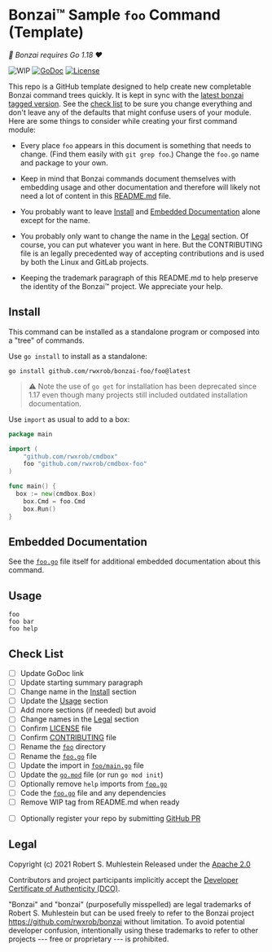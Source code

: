 # Bonzai™ Sample `foo` Command (Template)

*🎉 Bonzai requires Go 1.18 ❤*

![WIP](https://img.shields.io/badge/status-wip-red)
[![GoDoc](https://godoc.org/cmdbox-foo?status.svg)](https://godoc.org/cmdbox-foo)
[![License](https://img.shields.io/badge/license-Apache2-brightgreen.svg)](LICENSE)

This repo is a GitHub template designed to help create new completable
Bonzai command trees quickly. It is kept in sync with the [latest bonzai
tagged version](https://github.com/rwxrob/bonzai). See the [check
list](#check-list) to be sure you change everything and don't leave any
of the defaults that might confuse users of your module. Here are some
things to consider while creating your first command module:

* Every place `foo` appears in this document is something that needs to
  change. (Find them easily with `git grep foo`.) Change the `foo.go`
  name and package to your own.

* Keep in mind that Bonzai commands document themselves with
  embedding usage and other documentation and therefore will likely not
  need a lot of content in this [README.md](README.md) file. 

* You probably want to leave [Install](#install) and [Embedded
  Documentation](#embedded-documentation) alone except for the name.

* You probably only want to change the name in the [Legal](#legal)
  section. Of course, you can put whatever you want in here. But the
  CONTRIBUTING file is an legally precedented way of accepting
  contributions and is used by both the Linux and GitLab projects.

* Keeping the trademark paragraph of this README.md to help preserve the
  identity of the Bonzai™ project. We appreciate your help.

## Install

This command can be installed as a standalone program or composed into a
"tree" of commands.

Use `go install` to install as a standalone:

```
go install github.com/rwxrob/bonzai-foo/foo@latest
```

> ⚠️ Note the use of  `go get` for installation has been
> deprecated since 1.17 even though many projects still included
> outdated installation documentation.

Use `import` as usual to add to a box:

```go
package main

import (
	"github.com/rwxrob/cmdbox"
	foo "github.com/rwxrob/cmdbox-foo"
)

func main() {
  box := new(cmdbox.Box)
	box.Cmd = foo.Cmd
	box.Run()
}
```

## Embedded Documentation

See the [`foo.go`](foo.go) file itself for additional embedded
documentation about this command.

## Usage

```
foo
foo bar
foo help
```

## Check List

- [ ] Update GoDoc link
- [ ] Update starting summary paragraph
- [ ] Change name in the [Install](#install) section
- [ ] Update the [Usage](#usage) section
- [ ] Add more sections (if needed) but avoid
- [ ] Change names in the [Legal](#legal) section
- [ ] Confirm [LICENSE](LICENSE) file
- [ ] Confirm [CONTRIBUTING](CONTRIBUTING) file
- [ ] Rename the [`foo`](foo) directory
- [ ] Rename the [`foo.go`](foo.go) file
- [ ] Update the import in [`foo/main.go`](foo/main.go) file
- [ ] Update the [`go.mod`](go.mod) file (or run `go mod init`)
- [ ] Optionally remove `help` imports from [`foo.go`](foo.go)
- [ ] Code the [`foo.go`](foo.go) file and any dependencies
- [ ] Remove WIP tag from README.md when ready
* [ ] Optionally register your repo by submitting [GitHub PR]

[GitHub PR]: <https://github.com/rwxrob/register-bonzai>

## Legal

Copyright (c) 2021 Robert S. Muhlestein
Released under the [Apache 2.0](LICENSE)

Contributors and project participants implicitly accept the 
[Developer Certificate of Authenticity (DCO)](DCO).

"Bonzai" and "bonzai" (purposefully misspelled) are legal trademarks of
Robert S. Muhlestein but can be used freely to refer to the Bonzai
project <https://github.com/rwxrob/bonzai> without limitation. To avoid
potential developer confusion, intentionally using these trademarks to
refer to other projects --- free or proprietary --- is prohibited.
